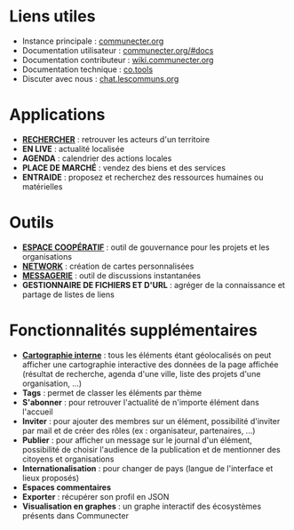 # Liens utiles
* Instance principale : [communecter.org](https://communecter.org/)
* Documentation utilisateur : [communecter.org/#docs](https://www.communecter.org/#docs.page.welcome.dir.fr)
* Documentation contributeur : [wiki.communecter.org](https://wiki.communecter.org/)
* Documentation technique : [co.tools](http://co.tools/)
* Discuter avec nous : [chat.lescommuns.org](https://chat.lescommuns.org/channel/communecter_accueil)

# Applications
- **[RECHERCHER](https://wiki.communecter.org/fr/moteur-de-recherche.html)** : retrouver les acteurs d'un territoire
- **EN LIVE** : actualité localisée
- **AGENDA** : calendrier des actions locales
- **PLACE DE MARCHÉ** : vendez des biens et des services
- **ENTRAIDE** : proposez et recherchez des ressources humaines ou matérielles

# Outils
- **[ESPACE COOPÉRATIF](https://wiki.communecter.org/fr/espace-coop%C3%A9ratif.html)** : outil de gouvernance pour les projets et les organisations
- **[NETWORK](https://wiki.communecter.org/fr/network---cr%C3%A9er-une-carte.html)** : création de cartes personnalisées
- **[MESSAGERIE](https://wiki.communecter.org/fr/chat-de-discussions.html)** : outil de discussions instantanées
- **GESTIONNAIRE DE FICHIERS ET D'URL** : agréger de la connaissance et partage de listes de liens

# Fonctionnalités supplémentaires
- **[Cartographie interne](https://wiki.communecter.org/fr/les-cartes.html)** : tous les éléments étant géolocalisés on peut afficher une cartographie interactive des données de la page affichée (résultat de recherche, agenda d'une ville, liste des projets d'une organisation, ...)
- **Tags** : permet de classer les éléments par thème
- **S'abonner** : pour retrouver l'actualité de n'importe élément dans l'accueil
- **Inviter** : pour ajouter des membres sur un élément, possibilité d'inviter par mail et de créer des rôles (ex : organisateur, partenaires, ...)
- **Publier** : pour afficher un message sur le journal d'un élément, possibilité de choisir l'audience de la publication et de mentionner des citoyens et organisations
- **Internationalisation** : pour changer de pays (langue de l'interface et lieux proposés)
- **Espaces commentaires**
- **Exporter** : récupérer son profil en JSON
- **Visualisation en graphes** : un graphe interactif des écosystèmes présents dans Communecter
